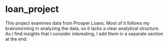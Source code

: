# loan_project

This project examines data from Prosper Loans. Most of it follows my brainstorming in analyzing the data, so it lacks a clear analytical structure. As I find insights that I consider interesting, I add them in a separate section at the end. 
